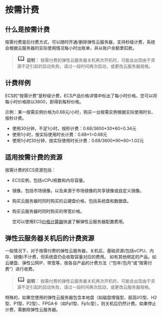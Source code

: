 # 按需计费<a name="ZH-CN_TOPIC_0176394304"></a>

## 什么是按需计费<a name="section1190011151819"></a>

按需付费是后付费方式，可以随时开通/删除弹性云服务器，支持秒级计费，系统会根据云服务器的实际使用情况每小时出账单，并从账户余额里扣款。

>![](public_sys-resources/icon-note.gif) **说明：** 
>按需付费的弹性云服务器关机再次开机时，可能会出现由于资源不足引起的启动失败，请过一段时间再次启动，或更改云服务器规格。

## 计费样例<a name="section17744191214397"></a>

ECS的“按需计费”是秒级计费，ECS产品价格详情中标出了每小时价格，您可以将每小时价格除以3600，即得到每秒价格。

示例：某一按需实例价格为0.68元/小时，购买一台按需实例根据实际使用时长、按秒计费。

-   使用30分钟，不足1小时，按秒计费：0.68/3600\*30\*60=0.34元
-   使用1小时，按实际使用时长计费：0.68\*1=0.68元
-   使用1小时30分钟，按实际使用时长计费：0.68/3600\*90\*60=1.02元

## 适用按需计费的资源<a name="section127316551620"></a>

按需计费的ECS资源包括：

-   ECS实例，包括vCPU核数和内存容量。
-   镜像，包括市场镜像，以及来源于市场镜像的共享镜像或自定义镜像。
-   购买云服务器时同时购买的云硬盘价格，包括系统盘和数据盘。
-   购买云服务器时同时购买的带宽价格。

    您可以使用ECS[价格计算器](https://www.huaweicloud.com/pricing.html#/ecs)快速了解弹性云服务器配置费用。


## 弹性云服务器关机后的计费资源<a name="section1592644217169"></a>

一般情况下，对于按需付费的弹性云服务器，关机后，基础资源\(包括vCPU、内存、镜像\)不计费，但系统盘仍会收取容量对应的费用。 如有其他绑定的产品，如云硬盘、弹性公网IP、带宽等，按各自产品的计费方法（“包年/包月”或“按需付费”）进行收费。

>![](public_sys-resources/icon-note.gif) **说明：** 
>按需付费的弹性云服务器关机再次开机时，可能会出现由于资源不足引起的启动失败，请过一段时间再次启动，或更改云服务器规格。

特殊的，如果您使用的弹性云服务器包含本地盘（如磁盘增强型、超高I/O型、H2型、P1型、P2型）、FPGA卡（如Fp1型、Fp1c型），则关机后仍然计费。如果停止计费，需删除弹性云服务器。

